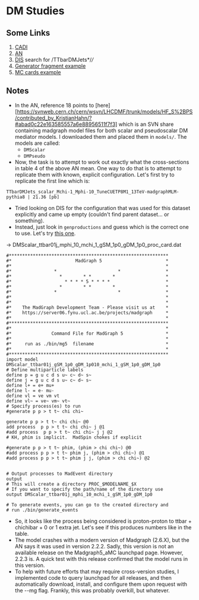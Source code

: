 # DM Studies


## Some Links
  1. [CADI](http://cms.cern.ch/iCMS/analysisadmin/cadilines?id=1824&ancode=EXO-16-049&tp=an&line=EXO-16-049)
  2. [AN](http://cms.cern.ch/iCMS/jsp/db_notes/noteInfo.jsp?cmsnoteid=CMS%20AN-2016/417)
  3. [DIS](http://uaf-8.t2.ucsd.edu/~namin/dis/) search for /TTbarDMJets*/*/*
  4. [Generator fragment example](https://cms-pdmv.cern.ch/mcm/public/restapi/requests/get_fragment/EXO-RunIISummer15wmLHEGS-01586)
  5. [MC cards example](https://github.com/cms-sw/genproductions/tree/02c6e5b080dc6e6a5d9ab8fb16b793505262e14d/bin/MadGraph5_aMCatNLO/cards/production/13TeV/DarkMatter/DMPseudo_ttbar_dilep/DMPseudoscalar_ttbar01j_mphi_100_mchi_10_gSM_1p0_gDM_1p0)


## Notes
  - In the AN, reference 18 points to [here][https://svnweb.cern.ch/cern/wsvn/LHCDMF/trunk/models/HF_S%2BPS/contributed_by_KristianHahn/?#abad0c22e163585557a6e88956511f7f3] which is an SVN share containing madgraph model files for both scalar and pseudoscalar DM mediator models. I downloaded them and placed them in `models/`. The models are called:
    - `DMScalar`
    - `DMPseudo`
  - Now, the task is to attempt to work out exactly what the cross-sections in table 4 of the above AN mean. One way to do that is to attempt to replicate them with known, explicit configuration. Let's first try to replicate the first line which is:

  `TTbarDMJets_scalar_Mchi-1_Mphi-10_TuneCUETP8M1_13TeV-madgraphMLM-pythia8 | 21.36 [pb]`

  - Tried looking on DIS for the configuration that was used for this dataset explicitly and came up empty (couldn't find parent dataset... or something).
  - Instead, just look in `genproductions` and guess which is the correct one to use. Let's try [this one](https://github.com/cms-sw/genproductions/blob/02c6e5b080dc6e6a5d9ab8fb16b793505262e14d/bin/MadGraph5_aMCatNLO/cards/production/13TeV/DarkMatter/DMScalar_ttbar/DMScalar_ttbar01j_mphi_10_mchi_1_gSM_1p0_gDM_1p0/DMScalar_ttbar01j_mphi_10_mchi_1_gSM_1p0_gDM_1p0_proc_card.dat).

-> DMScalar_ttbar01j_mphi_10_mchi_1_gSM_1p0_gDM_1p0_proc_card.dat
```
#************************************************************
#*                        MadGraph 5                        *
#*                                                          *
#*                *                       *                 *
#*                  *        * *        *                   *
#*                    * * * * 5 * * * *                     *
#*                  *        * *        *                   *
#*                *                       *                 *
#*                                                          *
#*                                                          *
#*    The MadGraph Development Team - Please visit us at    *
#*    https://server06.fynu.ucl.ac.be/projects/madgraph     *
#*                                                          *
#************************************************************
#*                                                          *
#*               Command File for MadGraph 5                *
#*                                                          *
#*     run as ./bin/mg5  filename                           *
#*                                                          *
#************************************************************
import model DMScalar_ttbar01j_gSM_1p0_gDM_1p010_mchi_1_gSM_1p0_gDM_1p0
# Define multiparticle labels
define p = g u c d s u~ c~ d~ s~
define j = g u c d s u~ c~ d~ s~
define l+ = e+ mu+
define l- = e- mu-
define vl = ve vm vt
define vl~ = ve~ vm~ vt~
# Specify process(es) to run
#generate p p > t t~ chi chi~

generate p p > t t~ chi chi~ @0
add process  p p > t t~ chi chi~ j @1
#add process  p p > t t~ chi chi~ j j @2
# KH, phim is implicit.  MadSpin chokes if explicit

#generate p p > t t~ phim, (phim > chi chi~) @0
#add process p p > t t~ phim j, (phim > chi chi~) @1
#add process p p > t t~ phim j j, (phim > chi chi~) @2


# Output processes to MadEvent directory
output
# This will create a directory PROC_$MODELNAME_$X
# If you want to specify the path/name of the directory use
output DMScalar_ttbar01j_mphi_10_mchi_1_gSM_1p0_gDM_1p0

# To generate events, you can go to the created directory and
# run ./bin/generate_events
```

  - So, it looks like the process being considered is proton-proton to ttbar + chichibar + 0 or 1 extra jet. Let's see if this produces numbers like in the table.
  - The model crashes with a modern version of Madgraph (2.6.X), but the AN says it was used in version 2.2.2. Sadly, this version is not an available release on the Madgraph5_aMC launchpad page. However, 2.2.3 is. A quick test with this release confirmed that the model runs in this version.
  - To help with future efforts that may require cross-version studies, I implemented code to query launchpad for all releases, and then automatically download, install, and configure them upon request with the --mg flag. Frankly, this was probably overkill, but whatever.
